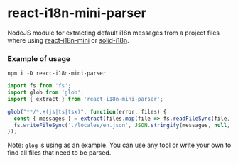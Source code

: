 # react-i18n-mini-parser

NodeJS module for extracting default i18n messages from a project files where
using [react-i18n-mini](https://www.npmjs.com/package/react-i18n-mini)
or [solid-i18n](https://github.com/SanichKotikov/solid-i18n).

### Example of usage

```shell
npm i -D react-i18n-mini-parser
```

```javascript
import fs from 'fs';
import glob from 'glob';
import { extract } from 'react-i18n-mini-parser';

glob("**/*.+(js|ts|tsx)", function(error, files) {
  const { messages } = extract(files.map(file => fs.readFileSync(file, 'utf8')));
  fs.writeFileSync('./locales/en.json', JSON.stringify(messages, null, '  '), 'utf8');
});
```

Note: `glog` is using as an example. You can use any tool or write your own to find all files that need to be parsed.
